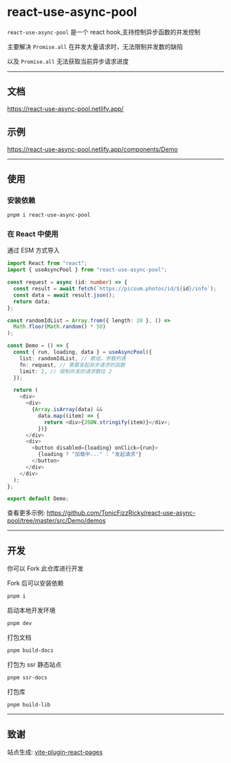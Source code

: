 # react-use-async-pool

`react-use-async-pool` 是一个 react hook,支持控制异步函数的并发控制

主要解决 `Promise.all` 在并发大量请求时，无法限制并发数的缺陷

以及 `Promise.all` 无法获取当前异步请求进度

---

## 文档

 https://react-use-async-pool.netlify.app/

## 示例

 https://react-use-async-pool.netlify.app/components/Demo

---
## 使用

### 安装依赖

```bash
pnpm i react-use-async-pool
```

### 在 React 中使用

通过 ESM 方式导入

```ts
import React from "react";
import { useAsyncPool } from "react-use-async-pool";

const request = async (id: number) => {
  const result = await fetch(`https://picsum.photos/id/${id}/info`);
  const data = await result.json();
  return data;
};

const randomIdList = Array.from({ length: 20 }, () =>
  Math.floor(Math.random() * 50)
);

const Demo = () => {
  const { run, loading, data } = useAsyncPool({
    list: randomIdList, // 数组，参数列表
    fn: request, // 需要发起异步请求的函数
    limit: 2, // 限制并发的请求数位 2
  });

  return (
    <div>
      <div>
        {Array.isArray(data) &&
          data.map((item) => {
            return <div>{JSON.stringify(item)}</div>;
          })}
      </div>
      <div>
        <button disabled={loading} onClick={run}>
          {loading ? "加载中..." : "发起请求"}
        </button>
      </div>
    </div>
  );
};

export default Demo;
```

查看更多示例: https://github.com/TonicFizzRicky/react-use-async-pool/tree/master/src/Demo/demos

---
## 开发

你可以 Fork 此仓库进行开发

Fork 后可以安装依赖

```bash
pnpm i
```

启动本地开发环境

```bash
pnpm dev
```

打包文档

```bash
pnpm build-docs
```

打包为 ssr 静态站点

```bash
pnpm ssr-docs
```

打包库
```bash
pnpm build-lib
```


---

## 致谢

站点生成: [vite-plugin-react-pages](https://github.com/vitejs/vite-plugin-react-pages)